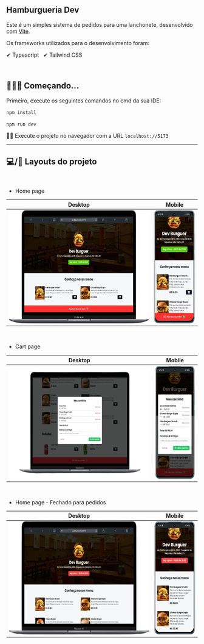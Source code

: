 ## Hamburgueria Dev

Este é um simples sistema de pedidos para uma lanchonete, desenvolvido com [Vite](https://vitejs.dev/). 

Os frameworks utilizados para o desenvolvimento foram:

✔ Typescript &nbsp;
✔ Tailwind CSS

&nbsp;
## 👨🏻‍💻 Começando...

Primeiro, execute os seguintes comandos no cmd da sua IDE:

```bash
npm install
```

```bash
npm run dev
```

👍🏻 Execute o projeto no navegador com a URL `localhost://5173`

---
## 💻/📱 Layouts do projeto

&nbsp;
- Home page

| Desktop | Mobile | 
|--|--|
|<img height="297" src="./github/home-desktop.png" /> | <img height="297" src="./github/home-mobile.png" />|

&nbsp;
- Cart page

| Desktop | Mobile | 
|--|--|
|<img height="297" src="./github/cart-desktop.png" /> | <img height="297" src="./github/cart-mobile.png" />|

&nbsp;
- Home page - Fechado para pedidos

| Desktop | Mobile |
|--|--|
|<img height="297" src="./github/home-desktop-not-time.png" /> | <img height="297" src="./github/home-mobile-not-time.png" />|
